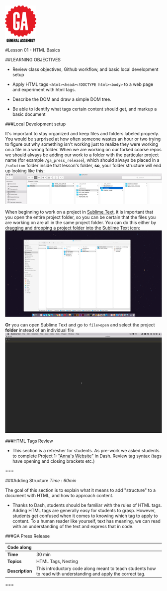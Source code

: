 ![GeneralAssemb.ly](https://raw.githubusercontent.com/GA-Chicago-FEWD6/resources/master/images/icons/ga.png "GeneralAssemb.ly")

#Lesson 01 - HTML Basics

##LEARNING OBJECTIVES

* Review class objectives, Github workflow, and basic local development setup

*	Apply HTML tags ```<html><head><!DOCTYPE html><body>``` to a web page and experiment with html tags.

*	Describe the DOM and draw a simple DOM tree.

*	Be able to identify what tags certain content should get, and markup a basic document

###Local Development setup

It's important to stay organized and keep files and folders labeled properly. You would be surprised at how often someone wastes an hour or two trying to figure out why something isn't working just to realize they were working on a file in a wrong folder. When we are working on our forked coarse repos we should always be adding our work to a folder with the particular project name (for example `/ga_press_release`), which should always be placed in a `/solution` folder inside that lesson's folder, **so**, your folder structure will end up looking like this:
![folder structure](folder-structure.png)

When beginning to work on a project in [Sublime Text](http://www.sublimetext.com/3), it is important that you open the entire project folder, so you can be certain that the files you are working on are all in the same project folder. You can do this either by dragging and dropping a project folder into the Sublime Text icon:
![opening a folder in sublime text](stfolder1.gif)

**Or** you can open Sublime Text and go to `file>open` and select the project **folder** instead of an individual file
![opening a folder in sublime text](stfolder2.gif)

###HTML Tags Review

 *	This section is a refresher for students. As pre-work we asked students to complete Project 1: ["Anna's Website"](https://dash.generalassemb.ly/projects/annas-website-1) in Dash. Review tag syntax (tags have opening and closing brackets etc.) 

===
 
 
###Adding Structure
_Time : 60min_

The goal of this section is to explain what it means to add "structure" to a document with HTML, and how to approach content. 

*	Thanks to Dash, students should be familiar with the rules of HTML tags. Adding HTML tags are generally easy for students to grasp. However, students get confused when it comes to knowing which tag to apply to content. To a human reader like yourself, text has meaning, we can read with an understanding of the text and express that in code. 


###GA Press Release

| Code along | |
| :------------- |:-------------|
| __Time__ | 30 min| 
| __Topics__ | HTML Tags, Nesting| 
| __Description__| This introductory code along meant to teach students how to read with understanding and apply the correct tag.|   

===